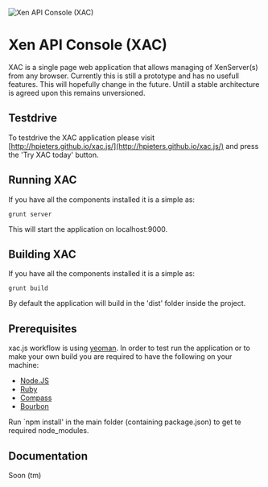 ![Xen API Console (XAC)](https://raw.github.com/HPieters/xac.js/master/readme/logo.png "Xen API Console (XAC)")

# Xen API Console (XAC)

XAC is a single page web application that allows managing of XenServer(s) from any browser. Currently this is still a prototype and has no usefull features. This will hopefully change in the future. Untill a stable architecture is agreed upon this remains unversioned.

## Testdrive

To testdrive the XAC application please visit [http://hpieters.github.io/xac.js/](http://hpieters.github.io/xac.js/) and press the 'Try XAC today' button.

## Running XAC

If you have all the components installed it is a simple as:

`grunt server`

This will start the application on localhost:9000.

## Building XAC

If you have all the components installed it is a simple as:

`grunt build`

By default the application will build in the 'dist' folder inside the project.

## Prerequisites

xac.js workflow is using [yeoman](yeoman.io). In order to test run the application or to make your own build you are required to have the following on your machine:

- [Node.JS](http://nodejs.org/)
- [Ruby](http://www.ruby-lang.org/)
- [Compass](http://compass-style.org/install/)
- [Bourbon](http://bourbon.io/)

Run `npm install' in the main folder (containing package.json) to get te required node_modules.

## Documentation

Soon (tm)